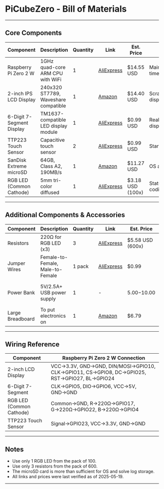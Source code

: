 # PiCubeZero - Bill of Materials

---

## Core Components

| Component                | Description                           | Quantity | Link                                                                                                                      | Est. Price      | Purpose                            |
|--------------------------|---------------------------------------|----------|---------------------------------------------------------------------------------------------------------------------------|-----------------|-------------------------------------|
| Raspberry Pi Zero 2 W    | 1GHz quad-core ARM CPU with WiFi      | 1        | [AliExpress](https://www.aliexpress.com/item/1005007982832720.html)                                                       | $14.55 USD      | Main controller for the timer       |
| 2-inch IPS LCD Display   | 240x320 ST7789, Waveshare compatible  | 1        | [Amazon](https://www.amazon.com/LCD-2inch-Module-Compatible-Display/dp/B0DRS9YQCK)                                        | $14.40 USD      | Scramble/time/statistics display    |
| 6-Digit 7-Segment Display| TM1637-compatible LED display module  | 1        | [AliExpress](https://www.aliexpress.com/item/1005001582129952.html)                                                       | $0.99 USD       | Real-time/final time display        |
| TTP223 Touch Sensor      | Capacitive touch sensor               | 2        | [AliExpress](https://www.aliexpress.com/item/1005006153014582.html)                                                       | $0.99 USD       | Start/stop timer input              |
| SanDisk Extreme microSD  | 64GB, Class A2, 190MB/s               | 1        | [Amazon](https://www.amazon.com/SanDisk-Extreme-microSDXC-Memory-Adapter/dp/B09X7C7LL1)                                   | $11.27 USD      | OS and storage                      |
| RGB LED (Common Cathode) | 5mm tri-color diffused                | 1        | [AliExpress](https://www.aliexpress.com/item/1005004963591071.html)                                                       | $3.18 USD (100x)| Status indicator (color coding)     |

---

## Additional Components & Accessories

| Component                | Description                           | Quantity | Link                                                                                                                      | Est. Price      | Purpose                                  |
|--------------------------|---------------------------------------|----------|---------------------------------------------------------------------------------------------------------------------------|-----------------|-------------------------------------------|
| Resistors                | 220Ω for RGB LED (x3)                 | 3        | [AliExpress](https://www.aliexpress.com/item/1005008494728485.html) | $5.58 USD (600x) | Current limiting for RGB LED              |
| Jumper Wires             | Female-to-Female, Male-to-Female      | 1 pack   | [AliExpress](https://www.aliexpress.com/item/1005003641187997.html)                                                                                                                         | $0.99     | Connecting components                     |
| Power Bank             | 5V/2.5A+ USB power supply              | 1        | -                                                                                                                         | $5.00-$10.00    | Powering the Raspberry Pi                 |
| Large Breadboard             | To put electronics on             | 1        | [Amazon](https://www.amazon.com/Breadboards-Solderless-Breadboard-Distribution-Connecting/dp/B07DL13RZH)                                                                                                                         | $6.79    | Housing the electronics                   |

---

## Wiring Reference

| Component                | Raspberry Pi Zero 2 W Connection      |
|--------------------------|---------------------------------------|
| 2-inch LCD Display       | VCC→3.3V, GND→GND, DIN/MOSI→GPIO10, CLK→GPIO11, CS→GPIO8, DC→GPIO25, RST→GPIO27, BL→GPIO24 |
| 6-Digit 7-Segment        | CLK→GPIO5, DIO→GPIO6, VCC→5V, GND→GND |
| RGB LED (Common Cathode) | Common→GND, R→220Ω→GPIO17, G→220Ω→GPIO22, B→220Ω→GPIO4 |
| TTP223 Touch Sensor      | Signal→GPIO23, VCC→3.3V, GND→GND      |

---

## Notes

- Use only 1 RGB LED from the pack of 100.
- Use only 3 resistors from the pack of 600.
- The microSD card is more than sufficient for OS and solve log storage.
- All links and prices were last verified as of 2025-05-19.

---
